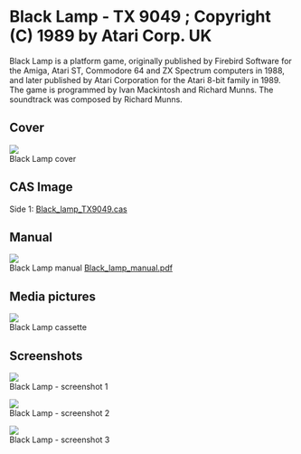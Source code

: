 # Black Lamp - TX 9049 ; Copyright (C) 1989 by Atari Corp. UK  
Black Lamp is a platform game, originally published by Firebird Software for the Amiga, Atari ST, Commodore 64 and ZX Spectrum computers in 1988, and later published by Atari Corporation for the Atari 8-bit family in 1989. The game is programmed by Ivan Mackintosh and Richard Munns. The soundtrack was composed by Richard Munns.  
  
## Cover  
![](https://atariwiki.org/wiki/attach/Black%20Lamp/Black_Lamp_cass.jpg)  
Black Lamp cover  
  
## CAS Image  
Side 1: [Black_lamp_TX9049.cas](attachments/Black_lamp_TX9049.cas)  
  
## Manual  
![](https://atariwiki.org/wiki/attach/Black%20Lamp/Black_Lamp_manual_cover.jpg)  
Black Lamp manual [Black_lamp_manual.pdf](attachments/Black_lamp_manual.pdf)  
  
## Media pictures  
![](attachments/black_lamp_tape.jpg)  
Black Lamp cassette  
  
## Screenshots  
![](attachments/Black_Lamp_screenshot1.jpg)  
Black Lamp - screenshot 1  
  
![](attachments/Black_Lamp_screenshot2.jpg)  
Black Lamp - screenshot 2  
  
![](attachments/Black_Lamp_screenshot3.jpg)  
Black Lamp - screenshot 3  
